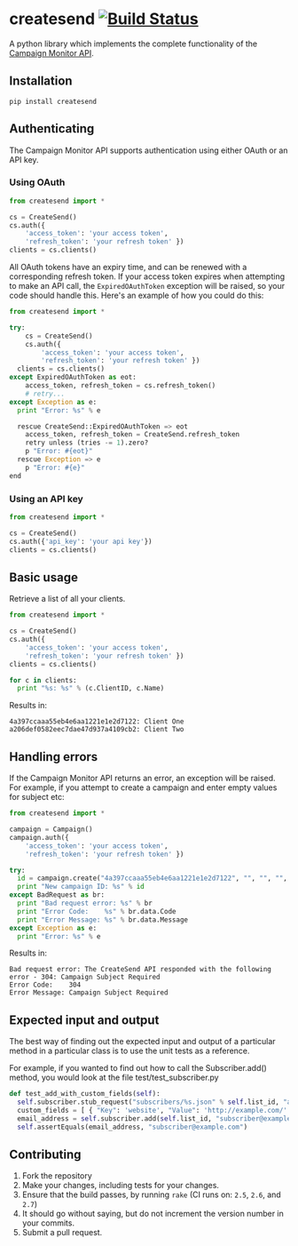# createsend [![Build Status](https://secure.travis-ci.org/campaignmonitor/createsend-python.png)][travis]
A python library which implements the complete functionality of the [Campaign Monitor API](http://www.campaignmonitor.com/api/).

[travis]: http://travis-ci.org/campaignmonitor/createsend-python

## Installation

```
pip install createsend
```

## Authenticating

The Campaign Monitor API supports authentication using either OAuth or an API key.

### Using OAuth

```python
from createsend import *

cs = CreateSend()
cs.auth({
	'access_token': 'your access token',
	'refresh_token': 'your refresh token' })
clients = cs.clients()
```

All OAuth tokens have an expiry time, and can be renewed with a corresponding refresh token. If your access token expires when attempting to make an API call, the `ExpiredOAuthToken` exception will be raised, so your code should handle this. Here's an example of how you could do this:

```python
from createsend import *

try:
	cs = CreateSend()
	cs.auth({
		'access_token': 'your access token',
		'refresh_token': 'your refresh token' })
  clients = cs.clients()
except ExpiredOAuthToken as eot:
	access_token, refresh_token = cs.refresh_token()
	# retry...
except Exception as e:
  print "Error: %s" % e

  rescue CreateSend::ExpiredOAuthToken => eot
    access_token, refresh_token = CreateSend.refresh_token
    retry unless (tries -= 1).zero?
    p "Error: #{eot}"
  rescue Exception => e
    p "Error: #{e}"
end
```

### Using an API key

```python
from createsend import *

cs = CreateSend()
cs.auth({'api_key': 'your api key'})
clients = cs.clients()
```

## Basic usage
Retrieve a list of all your clients.

```python
from createsend import *

cs = CreateSend()
cs.auth({
	'access_token': 'your access token',
	'refresh_token': 'your refresh token' })
clients = cs.clients()

for c in clients:
  print "%s: %s" % (c.ClientID, c.Name)
```

Results in:

```
4a397ccaaa55eb4e6aa1221e1e2d7122: Client One
a206def0582eec7dae47d937a4109cb2: Client Two
```

## Handling errors
If the Campaign Monitor API returns an error, an exception will be raised. For example, if you attempt to create a campaign and enter empty values for subject etc:

```python
from createsend import *

campaign = Campaign()
campaign.auth({
	'access_token': 'your access token',
	'refresh_token': 'your refresh token' })

try:
  id = campaign.create("4a397ccaaa55eb4e6aa1221e1e2d7122", "", "", "", "", "", "", "", [], [])
  print "New campaign ID: %s" % id
except BadRequest as br:
  print "Bad request error: %s" % br
  print "Error Code:    %s" % br.data.Code
  print "Error Message: %s" % br.data.Message
except Exception as e:
  print "Error: %s" % e
```

Results in:

```
Bad request error: The CreateSend API responded with the following error - 304: Campaign Subject Required
Error Code:    304
Error Message: Campaign Subject Required
```

## Expected input and output
The best way of finding out the expected input and output of a particular method in a particular class is to use the unit tests as a reference.

For example, if you wanted to find out how to call the Subscriber.add() method, you would look at the file test/test_subscriber.py

```python
def test_add_with_custom_fields(self):
  self.subscriber.stub_request("subscribers/%s.json" % self.list_id, "add_subscriber.json")
  custom_fields = [ { "Key": 'website', "Value": 'http://example.com/' } ]
  email_address = self.subscriber.add(self.list_id, "subscriber@example.com", "Subscriber", custom_fields, True)
  self.assertEquals(email_address, "subscriber@example.com")
```

## Contributing
1. Fork the repository
2. Make your changes, including tests for your changes.
3. Ensure that the build passes, by running `rake` (CI runs on: `2.5`, `2.6`, and `2.7`)
4. It should go without saying, but do not increment the version number in your commits.
5. Submit a pull request.
